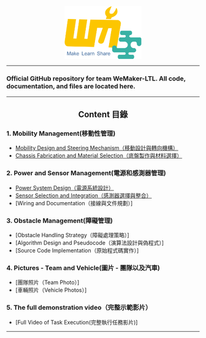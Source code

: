 <div align="center"><img src="img/WeMaker - LOGO.png" width="200px"></div>

---
### Official GitHub repository for team WeMaker-LTL. All code, documentation, and files are located here.
---


## <div align="center">Content 目錄</div> 
  ### 1. Mobility Management(移動性管理)
   - [Mobility Design and Steering Mechanism（移動設計與轉向機構）](schemes/Mobility_Management/Mobility_Design_and_Steering_Mechanism.md)
   - [Chassis Fabrication and Material Selection（底盤製作與材料選擇）](schemes/Mobility_Management/Chassis_Fabrication_and_Material_Selection.md)
  
  ### 2. Power and Sensor Management(電源和感測器管理)
  - [Power System Design（電源系統設計）](schemes/Power_and_Sensor_Management/Power_System_Design/READEME.md)
  - [Sensor Selection and Integration（感測器選擇與整合）](schemes/Power_and_Sensor_Management/Sensor_Selection_and_Integration/READEME.md)
  - [Wiring and Documentation（接線與文件規劃）]

  ### 3. Obstacle Management(障礙管理)

  - [Obstacle Handling Strategy（障礙處理策略）]
  - [Algorithm Design and Pseudocode（演算法設計與偽程式）]
  - [Source Code Implementation（原始程式碼實作）]

  ### 4. Pictures - Team and Vehicle(圖片 - 團隊以及汽車)

  - [團隊照片（Team Photo）]
  - [車輛照片（Vehicle Photos）]

  ### 5. The full demonstration video（完整示範影片）

  - [Full Video of Task Execution(完整執行任務影片)]
  ---
  
